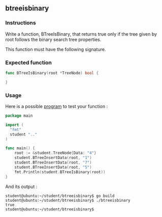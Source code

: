 ## btreeisbinary

### Instructions

Write a function, BTreeIsBinary, that returns true only if the tree given by root follows the binary search tree properties.

This function must have the following signature.

### Expected function

```go
func BTreeIsBinary(root *TreeNode) bool {

}
```

### Usage

Here is a possible [program](TODO-LINK) to test your function :

```go
package main

import (
  "fmt"
  student ".."
)

func main() {
	root := &student.TreeNode{Data: "4"}
	student.BTreeInsertData(root, "1")
	student.BTreeInsertData(root, "7")
	student.BTreeInsertData(root, "5")
	fmt.Println(student.BTreeIsBinary(root))
}
```

And its output :

```console
student@ubuntu:~/student/btreeisbinary$ go build
student@ubuntu:~/student/btreeisbinary$ ./btreeisbinary 
true
student@ubuntu:~/student/btreeisbinary$ 
```
